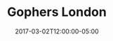 ---
title: "Gophers London"
date: 2017-03-02T12:00:00-05:00
featured_image: '/images/gophers-london.jpg'
description: "Home to London Gophers!"
---